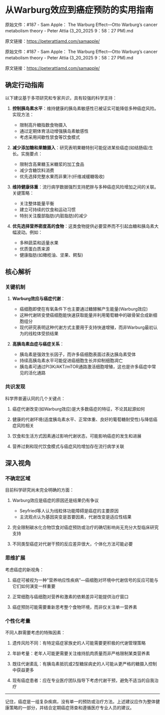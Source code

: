# 从Warburg效应到癌症预防的实用指南

原始文件：#187 - Sam Apple： The Warburg Effect—Otto Warburg’s cancer metabolism theory - Peter Attia (3_20_2025 9：58：27 PM).md

原文链接：https://peterattiamd.com/samapple/

<YouTube videoId="n6MjnI4vM7M" />

原始文件：#187 - Sam Apple： The Warburg Effect—Otto Warburg’s cancer metabolism theory - Peter Attia (3_20_2025 9：58：27 PM).md

原文链接：https://peterattiamd.com/samapple/

## 确定行动指南

以下建议基于多项研究和专家共识，具有较强的科学支持：

1. **控制胰岛素水平**：维持健康的胰岛素敏感性已被证实可能降低多种癌症风险。实现方法：
   - 限制高升糖指数食物摄入
   - 通过定期体育活动增强胰岛素敏感性
   - 考虑采用间歇性禁食等饮食模式

2. **减少添加糖和果糖摄入**：研究表明果糖特别可能促进某些癌症(如结肠癌)生长。实施要点：
   - 限制含高果糖玉米糖浆的加工食品
   - 减少含糖饮料消费
   - 优先选择完整水果而非果汁(纤维减缓糖吸收)

3. **维持健康体重**：流行病学数据强烈支持肥胖与多种癌症风险增加之间的关联。关键策略：
   - 关注整体能量平衡
   - 建立可持续的饮食和运动习惯
   - 特别关注腹部脂肪(内脏脂肪)的减少

4. **优先选择营养密度高的食物**：这类食物提供必要营养而不引起血糖和胰岛素大幅波动。例如：
   - 多种蔬菜和适量水果
   - 优质蛋白质来源
   - 健康脂肪(如橄榄油、坚果、鳄梨)

## 核心解析

### 关键机制

1. **Warburg效应与癌症代谢**：
   - 癌细胞即使在有氧条件下也主要通过糖酵解产生能量(Warburg效应)
   - 这种代谢转变使癌细胞能快速获取能量并利用葡萄糖中的碳骨架合成新细胞组分
   - 现代研究表明这种代谢方式主要用于支持快速增殖，而非Warburg最初认为的线粒体受损结果

2. **高胰岛素血症与癌症关系**：
   - 胰岛素是强效生长因子，而许多癌细胞表面过表达胰岛素受体
   - 持续高胰岛素水平可能促进癌细胞生长并抑制细胞凋亡
   - 胰岛素可通过PI3K/AKT/mTOR通路激活细胞增殖，这也是许多癌症中常见的活化通路

### 共识发现

科学界普遍认同的几个关键点：

1. 癌症代谢改变(如Warburg效应)是大多数癌症的特征，不论其起源如何

2. 健康的代谢环境(适度胰岛素水平、正常体重、良好的葡萄糖耐受性)与降低癌症风险相关

3. 饮食和生活方式因素通过影响代谢状态，可能影响癌症的发生和进展

4. 营养过剩和现代饮食模式与癌症风险增加存在流行病学关联

## 深入视角

### 不确定区域

目前科学研究尚未完全明确的方面：

1. Warburg效应是癌症的原因还是结果仍有争议
   - Seyfried等人认为线粒体功能障碍是癌症的主要原因
   - 主流观点认为基因突变是首要因素，代谢改变是适应性结果

2. 完全限制碳水化合物饮食对癌症预防或治疗的确切影响尚无充分大型临床研究支持

3. 不同类型癌症对代谢干预的反应差异很大，个体化方法可能必要

### 思维扩展

考虑癌症的新视角：

1. 癌症可被视为一种"营养响应性疾病"—癌细胞对环境中代谢信号的反应可能与它们如何演变一样重要

2. 正常细胞与癌细胞对营养和激素的依赖差异可能提供治疗窗口

3. 癌症预防可能需要重新思考整个食物环境，而非仅关注单一营养素

### 个性化考量

不同人群需要考虑的特殊因素：

1. 遗传风险不同：有特定癌症家族史的人可能需要更积极的代谢管理策略

2. 年龄考量：老年人可能更需要关注维持肌肉质量而非严格限制某类营养素

3. 既往代谢紊乱：有胰岛素抵抗或2型糖尿病史的人可能从更严格的糖摄入控制中获益更多

4. 现有癌症患者：应在专业医疗团队指导下考虑代谢干预，避免不适当的自我治疗

---

记住，癌症是一组复杂疾病，没有单一的预防或治疗方法。上述建议应作为整体健康策略的一部分，并结合定期癌症筛查和遵循医疗专业人员的建议。